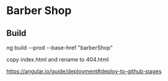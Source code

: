 # Barber Shop

## Build
ng build --prod --base-href "barberShop"

copy index.html and rename to 404.html

https://angular.io/guide/deployment#deploy-to-github-pages